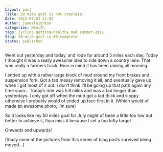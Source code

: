 ```yaml
---
Layout: post
Title: 50 mile goal is 40% complete!
Date: 2012-07-03 11:02
Author: jamesleighton
categories: Health
tags: cycling getting-healthy mud summer-2012
Slug: 50-mile-goal-is-40-complete
Status: published
---
```


Went out yesterday and today, and rode for around 5 miles each day. Today I thought it was a really awesome idea to ride down a country lane. That was really a farmers track. Bear in mind it has been raining all morning.

I ended up with a rather large block of mud around my front brakes and suspension fork. Got a tad messy removing it all, and eventually gave up when I got most of it out. I don’t think I’ll be going up that path again any time soon… Today’s ride was 5.6 miles and was a tad longer than yesterdays. I only got off when the mud got a tad thick and sloppy otherwise I probably would of ended up face first in it. (Which would of made an awesome photo, I’m sure)

So it looks like my 50 miles goal for July might of been a little too low but better to achieve it, than miss it because I set a too lofty target.

Onwards and upwards!

\[Sadly none of the pictures from this series of blog posts survived being moved...\]
